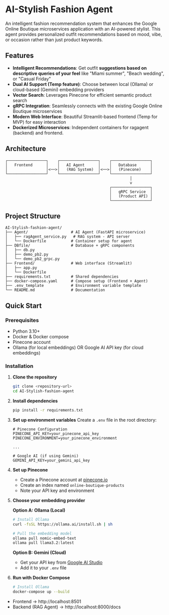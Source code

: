 # AI-Stylish Fashion Agent

An intelligent fashion recommendation system that enhances the Google Online Boutique microservices application with an AI-powered stylist. This agent provides personalized outfit recommendations based on mood, vibe, or occasion rather than just product keywords.


## Features

- **Intelligent Recommendations**: Get outfit **suggestions based on descriptive queries of your feel** like "Miami summer", "Beach wedding", or "Casual Friday"
- **Dual AI Support (Temp feature)**: Choose between local (Ollama) or cloud-based (Gemini) embedding providers
- **Vector Search**: Leverages Pinecone for efficient semantic product search
- **gRPC Integration**: Seamlessly connects with the existing Google Online Boutique microservices
- **Modern Web Interface**: Beautiful Streamlit-based frontend (Temp for MVP) for easy interaction
- **Dockerized Microservices**: Independent containers for ragagent (backend) and frontend.


## Architecture

```
┌─────────────────┐    ┌─────────────────┐    ┌─────────────────┐
│   Frontend      │    │   AI Agent      │    │   Database      │
│                 │<──>│   (RAG System)  │<──>│   (Pinecone)    │
└─────────────────┘    └─────────────────┘    └─────────────────┘
                                                       │
                                                       v
                                              ┌─────────────────┐
                                              │   gRPC Service  │
                                              │   (Product API) │
                                              └─────────────────┘
```

## Project Structure

```
AI-Stylish-fashion-agent/
├── Agent/                   # AI Agent (FastAPI microservice)
│   ├── ragAgent_service.py   # RAG system - API server
│   └── Dockerfile           # Container setup for agent
├── DBfile/                  # Database + gRPC components
│   ├── db.py
│   ├── demo_pb2.py
│   └── demo_pb2_grpc.py
├── Frontend/                # Web interface (Streamlit)
│   ├── app.py
│   └── Dockerfile
├── requirements.txt         # Shared dependencies
├── docker-compose.yaml      # Compose setup (Frontend + Agent)
├── .env_template            # Environment variable template
└── README.md                # Documentation

```

## Quick Start

### Prerequisites

- Python 3.10+
- Docker & Docker compose
- Pinecone account
- Ollama (for local embeddings) OR Google AI API key (for cloud embeddings)

### Installation

1. **Clone the repository**
   ```bash
   git clone <repository-url>
   cd AI-Stylish-fashion-agent
   ```

2. **Install dependencies**
   ```bash
   pip install -r requirements.txt
   ```

3. **Set up environment variables**
   Create a `.env` file in the root directory:
   ```env
   # Pinecone Configuration
   PINECONE_API_KEY=your_pinecone_api_key
   PINECONE_ENVIRONMENT=your_pinecone_environment

   ...
   
   # Google AI (if using Gemini)
   GEMINI_API_KEY=your_gemini_api_key
   ```

4. **Set up Pinecone**
   - Create a Pinecone account at [pinecone.io](https://pinecone.io)
   - Create an index named `online-boutique-products`
   - Note your API key and environment

5. **Choose your embedding provider**

   **Option A: Ollama (Local)**
   ```bash
   # Install Ollama
   curl -fsSL https://ollama.ai/install.sh | sh
   
   # Pull the embedding model
   ollama pull nomic-embed-text
   ollama pull llama3.2:latest 
   ```

   **Option B: Gemini (Cloud)**
   - Get your API key from [Google AI Studio](https://aistudio.google.com/)
   - Add it to your `.env` file

6. **Run with Docker Compose**
   ```bash
   # Install Ollama
   docker-compose up --build
   ```
  - Frontend → http://localhost:8501
  - Backend (RAG Agent) → http://localhost:8000/docs
<!-- 
### Running the Application

1. **Start the Google Online Boutique services**
   ```bash
   # Clone and run the microservices demo
   git clone https://github.com/GoogleCloudPlatform/microservices-demo.git
   cd microservices-demo
   ./scripts/start.sh
   ```

2. **Populate the database**
   ```bash
   python DBfile/db.py
   ```

3. **Run the AI Agent**
   ```bash
   # For interactive CLI version
   python Agent/ragv3.py
   
   # For web interface
   streamlit run Frontend/app.py
   ```

## 🎯 Usage

### Command Line Interface

Run the agent and describe what you're looking for:

```bash
python Agent/ragv3.py
```

Example interactions:
- "I need something for a Miami summer vacation"
- "What should I wear to a beach wedding?"
- "Looking for a casual Friday outfit"
- "I want something elegant for a dinner date"

### Web Interface

Access the beautiful web interface at `http://localhost:8501`:

1. Open your browser
2. Navigate to the Streamlit app
3. Enter your style description
4. Click "Find My Style" for recommendations

## 🔧 Configuration

### Embedding Providers

**Ollama (Recommended for local development)**
- Pros: Free, runs locally, no API limits
- Cons: Requires local setup, uses more resources

**Gemini (Recommended for production)**
- Pros: Cloud-based, high-quality embeddings, easy setup
- Cons: Requires API key, has usage limits

### Pinecone Configuration

The system uses Pinecone for vector storage and retrieval. Configure your index with:
- **Index Name**: `online-boutique-products`
- **Metric**: `cosine`
- **Dimension**: Automatically detected based on embedding model

## 🛠️ Development

### Adding New Features

1. **New Recommendation Logic**: Modify the `recommend_products()` function in the Agent files
2. **UI Improvements**: Update the Streamlit app in `Frontend/app.py`
3. **Database Schema**: Modify the gRPC protobuf definitions and regenerate

### Testing

```bash
# Test the RAG system
python Agent/ragv3.py

# Test the web interface
streamlit run Frontend/app.py
```

## 📊 Performance

- **Query Response Time**: < 2 seconds for most queries
- **Embedding Generation**: ~500ms (Ollama) / ~200ms (Gemini)
- **Vector Search**: ~100ms average
- **Recommendation Generation**: ~1-3 seconds depending on model

## 🤝 Contributing

1. Fork the repository
2. Create a feature branch (`git checkout -b feature/amazing-feature`)
3. Commit your changes (`git commit -m 'Add some amazing feature'`)
4. Push to the branch (`git push origin feature/amazing-feature`)
5. Open a Pull Request

## 📝 License

This project is licensed under the MIT License - see the [LICENSE](LICENSE) file for details.

## 🙏 Acknowledgments

- [Google Cloud Platform](https://cloud.google.com/) for the microservices demo
- [Pinecone](https://pinecone.io/) for vector database services
- [Ollama](https://ollama.ai/) for local AI model hosting
- [Streamlit](https://streamlit.io/) for the web interface

## 📞 Support

If you encounter any issues or have questions:

1. Check the [Issues](https://github.com/your-repo/issues) page
2. Create a new issue with detailed information
3. Contact the development team

---

**Happy Styling! 👗✨** -->

